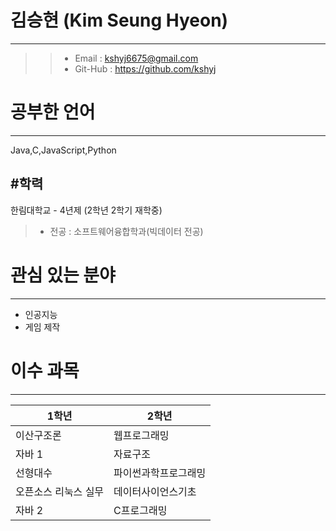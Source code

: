 # 김승현 (Kim Seung Hyeon)
--------
>> * Email : kshyj6675@gmail.com
>> * Git-Hub : https://github.com/kshyj

# 공부한 언어
-------
Java,C,JavaScript,Python

#학력
-------

한림대학교 - 4년제 (2학년 2학기 재학중)

> * 전공 : 소프트웨어융합학과(빅데이터 전공)

# 관심 있는 분야
-------
 + 인공지능 
 + 게임 제작
 
 
 # 이수 과목 
 --------
 | 1학년 | 2학년 |
 |---------|---------|
 | 이산구조론 | 웹프로그래밍 |
 | 자바 1 | 자료구조 |
 | 선형대수 | 파이썬과학프로그래밍 |
 |오픈소스 리눅스 실무 | 데이터사이언스기초|
 | 자바 2 | C프로그래밍 |
  
